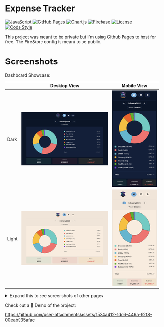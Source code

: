# Expense Tracker

[![JavaScript](https://img.shields.io/badge/JavaScript-F7DF1E?logo=javascript&logoColor=000)](#)
[![GitHub Pages](https://img.shields.io/badge/GitHub%20Pages-121013?logo=github&logoColor=white)](#)
[![Chart.js](https://img.shields.io/badge/Chart.js-FF6384?logo=chartdotjs&logoColor=fff)](#)
[![Firebase](https://img.shields.io/badge/Firebase-039BE5?logo=Firebase&logoColor=white)](#)
[![License](https://img.shields.io/badge/license-MIT-green.svg)](https://opensource.org/licenses/MIT)
[![Code Style](https://img.shields.io/badge/code%20style-black-black.svg)](https://github.com/psf/black)

This project was meant to be private but I'm using Github Pages to host for free. The FireStore config is meant to be public.

# Screenshots

Dashboard Showcase:

| | Desktop View | Mobile View |
| --- | --- | --- |
| Dark | <img src="assets/ddark-main.png" alt="Dashboard Dark" /> | <img src="assets/mdark-main.png" alt="Mobile Dashboard Dark" /> |
| Light | <img src="assets/dlight-main.png" alt="Dashboard Light" /> | <img src="assets/mlight-main.png" alt="Mobile Dashboard Light" /> |

<details>
<summary>Expand this to see screenshots of other pages</summary>

| | Desktop View | Mobile View |
| --- | --- | --- |
| Table Dark | <img src="assets/ddark-table.png" alt="Dashboard Dark" /> | <img src="assets/mdark-table.png" alt="Mobile Dashboard Dark" /> |
| Table Light | <img src="assets/dlight-table.png" alt="Dashboard Light" /> | <img src="assets/mlight-table.png" alt="Mobile Dashboard Light" /> |
| Settings Dark | <img src="assets/ddark-settings.png" alt="Table Dark" /> | <img src="assets/mdark-settings.png" alt="Mobile Table Dark" /> |
| Settings Light | <img src="assets/dlight-settings.png" alt="Table Light" /> | <img src="assets/mlight-settings.png" alt="Mobile Table Light" /> |

</details>


Check out a 🚀 Demo of the project:

https://github.com/user-attachments/assets/1534a412-1dd6-446a-92f8-00eab935afac
